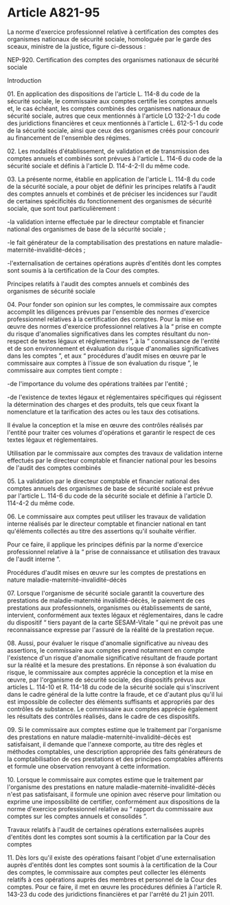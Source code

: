 # Article A821-95

La norme d'exercice professionnel relative à certification des comptes des organismes nationaux de sécurité sociale, homologuée par le garde des sceaux, ministre de la justice, figure ci-dessous :

NEP-920. Certification des comptes des organismes nationaux de sécurité sociale

Introduction

01\. En application des dispositions de l'article L. 114-8 du code de la sécurité sociale, le commissaire aux comptes certifie les comptes annuels et, le cas échéant, les comptes combinés des organismes nationaux de sécurité sociale, autres que ceux mentionnés à l'article LO 132-2-1 du code des juridictions financières et ceux mentionnés à l'article L. 612-5-1 du code de la sécurité sociale, ainsi que ceux des organismes créés pour concourir au financement de l'ensemble des régimes.

02\. Les modalités d'établissement, de validation et de transmission des comptes annuels et combinés sont prévues à l'article L. 114-6 du code de la sécurité sociale et définis à l'article D. 114-4-2-II du même code.

03\. La présente norme, établie en application de l'article L. 114-8 du code de la sécurité sociale, a pour objet de définir les principes relatifs à l'audit des comptes annuels et combinés et de préciser les incidences sur l'audit de certaines spécificités du fonctionnement des organismes de sécurité sociale, que sont tout particulièrement :

-la validation interne effectuée par le directeur comptable et financier national des organismes de base de la sécurité sociale ;

-le fait générateur de la comptabilisation des prestations en nature maladie-maternité-invalidité-décès ;

-l'externalisation de certaines opérations auprès d'entités dont les comptes sont soumis à la certification de la Cour des comptes.

Principes relatifs à l'audit des comptes annuels et combinés des organismes de sécurité sociale

04\. Pour fonder son opinion sur les comptes, le commissaire aux comptes accomplit les diligences prévues par l'ensemble des normes d'exercice professionnel relatives à la certification des comptes. Pour la mise en œuvre des normes d'exercice professionnel relatives à la “ prise en compte du risque d'anomalies significatives dans les comptes résultant du non-respect de textes légaux et réglementaires ”, à la “ connaissance de l'entité et de son environnement et évaluation du risque d'anomalies significatives dans les comptes ”, et aux “ procédures d'audit mises en œuvre par le commissaire aux comptes à l'issue de son évaluation du risque ”, le commissaire aux comptes tient compte :

-de l'importance du volume des opérations traitées par l'entité ;

-de l'existence de textes légaux et réglementaires spécifiques qui régissent la détermination des charges et des produits, tels que ceux fixant la nomenclature et la tarification des actes ou les taux des cotisations.

Il évalue la conception et la mise en œuvre des contrôles réalisés par l'entité pour traiter ces volumes d'opérations et garantir le respect de ces textes légaux et réglementaires.

Utilisation par le commissaire aux comptes des travaux de validation interne effectués par le directeur comptable et financier national pour les besoins de l'audit des comptes combinés

05\. La validation par le directeur comptable et financier national des comptes annuels des organismes de base de sécurité sociale est prévue par l'article L. 114-6 du code de la sécurité sociale et définie à l'article D. 114-4-2 du même code.

06\. Le commissaire aux comptes peut utiliser les travaux de validation interne réalisés par le directeur comptable et financier national en tant qu'éléments collectés au titre des assertions qu'il souhaite vérifier.

Pour ce faire, il applique les principes définis par la norme d'exercice professionnel relative à la “ prise de connaissance et utilisation des travaux de l'audit interne ”.

Procédures d'audit mises en œuvre sur les comptes de prestations en nature maladie-maternité-invalidité-décès

07\. Lorsque l'organisme de sécurité sociale garantit la couverture des prestations de maladie-maternité invalidité-décès, le paiement de ces prestations aux professionnels, organismes ou établissements de santé, intervient, conformément aux textes légaux et réglementaires, dans le cadre du dispositif “ tiers payant de la carte SESAM-Vitale ” qui ne prévoit pas une reconnaissance expresse par l'assuré de la réalité de la prestation reçue.

08\. Aussi, pour évaluer le risque d'anomalie significative au niveau des assertions, le commissaire aux comptes prend notamment en compte l'existence d'un risque d'anomalie significative résultant de fraude portant sur la réalité et la mesure des prestations. En réponse à son évaluation du risque, le commissaire aux comptes apprécie la conception et la mise en œuvre, par l'organisme de sécurité sociale, des dispositifs prévus aux articles L. 114-10 et R. 114-18 du code de la sécurité sociale qui s'inscrivent dans le cadre général de la lutte contre la fraude, et ce d'autant plus qu'il lui est impossible de collecter des éléments suffisants et appropriés par des contrôles de substance. Le commissaire aux comptes apprécie également les résultats des contrôles réalisés, dans le cadre de ces dispositifs.

09\. Si le commissaire aux comptes estime que le traitement par l'organisme des prestations en nature maladie-maternité-invalidité-décès est satisfaisant, il demande que l'annexe comporte, au titre des règles et méthodes comptables, une description appropriée des faits générateurs de la comptabilisation de ces prestations et des principes comptables afférents et formule une observation renvoyant à cette information.

10\. Lorsque le commissaire aux comptes estime que le traitement par l'organisme des prestations en nature maladie-maternité-invalidité-décès n'est pas satisfaisant, il formule une opinion avec réserve pour limitation ou exprime une impossibilité de certifier, conformément aux dispositions de la norme d'exercice professionnel relative au “ rapport du commissaire aux comptes sur les comptes annuels et consolidés ”.

Travaux relatifs à l'audit de certaines opérations externalisées auprès d'entités dont les comptes sont soumis à la certification par la Cour des comptes

11\. Dès lors qu'il existe des opérations faisant l'objet d'une externalisation auprès d'entités dont les comptes sont soumis à la certification de la Cour des comptes, le commissaire aux comptes peut collecter les éléments relatifs à ces opérations auprès des membres et personnel de la Cour des comptes. Pour ce faire, il met en œuvre les procédures définies à l'article R. 143-23 du code des juridictions financières et par l'arrêté du 21 juin 2011.
